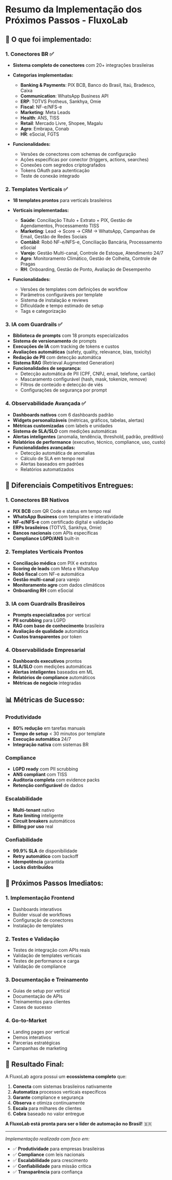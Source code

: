 # Resumo da Implementação dos Próximos Passos - FluxoLab

## 🚀 **O que foi implementado:**

### 1. **Conectores BR** ✅
- **Sistema completo de conectores** com 20+ integrações brasileiras
- **Categorias implementadas:**
  - **Banking & Payments**: PIX BCB, Banco do Brasil, Itaú, Bradesco, Caixa
  - **Communication**: WhatsApp Business API
  - **ERP**: TOTVS Protheus, Sankhya, Omie
  - **Fiscal**: NF-e/NFS-e
  - **Marketing**: Meta Leads
  - **Health**: ANS, TISS
  - **Retail**: Mercado Livre, Shopee, Magalu
  - **Agro**: Embrapa, Conab
  - **HR**: eSocial, FGTS

- **Funcionalidades:**
  - Versões de conectores com schemas de configuração
  - Ações específicas por conector (triggers, actions, searches)
  - Conexões com segredos criptografados
  - Tokens OAuth para autenticação
  - Teste de conexão integrado

### 2. **Templates Verticais** ✅
- **18 templates prontos** para verticals brasileiros
- **Verticais implementadas:**
  - **Saúde**: Conciliação Título + Extrato + PIX, Gestão de Agendamentos, Processamento TISS
  - **Marketing**: Lead → Score → CRM → WhatsApp, Campanhas de Email, Gestão de Redes Sociais
  - **Contábil**: Robô NF-e/NFS-e, Conciliação Bancária, Processamento eSocial
  - **Varejo**: Gestão Multi-canal, Controle de Estoque, Atendimento 24/7
  - **Agro**: Monitoramento Climático, Gestão de Colheita, Controle de Pragas
  - **RH**: Onboarding, Gestão de Ponto, Avaliação de Desempenho

- **Funcionalidades:**
  - Versões de templates com definições de workflow
  - Parâmetros configuráveis por template
  - Sistema de instalação e reviews
  - Dificuldade e tempo estimado de setup
  - Tags e categorização

### 3. **IA com Guardrails** ✅
- **Biblioteca de prompts** com 18 prompts especializados
- **Sistema de versionamento** de prompts
- **Execuções de IA** com tracking de tokens e custos
- **Avaliações automáticas** (safety, quality, relevance, bias, toxicity)
- **Redação de PII** com detecção automática
- **Sistema RAG** (Retrieval Augmented Generation)
- **Funcionalidades de segurança:**
  - Detecção automática de PII (CPF, CNPJ, email, telefone, cartão)
  - Mascaramento configurável (hash, mask, tokenize, remove)
  - Filtros de conteúdo e detecção de viés
  - Configurações de segurança por prompt

### 4. **Observabilidade Avançada** ✅
- **Dashboards nativos** com 6 dashboards padrão
- **Widgets personalizáveis** (métricas, gráficos, tabelas, alertas)
- **Métricas customizadas** com labels e unidades
- **Sistema de SLA/SLO** com medições automáticas
- **Alertas inteligentes** (anomalia, tendência, threshold, padrão, preditivo)
- **Relatórios de performance** (executivo, técnico, compliance, uso, custo)
- **Funcionalidades avançadas:**
  - Detecção automática de anomalias
  - Cálculo de SLA em tempo real
  - Alertas baseados em padrões
  - Relatórios automatizados

## 🎯 **Diferenciais Competitivos Entregues:**

### **1. Conectores BR Nativos**
- **PIX BCB** com QR Code e status em tempo real
- **WhatsApp Business** com templates e interatividade
- **NF-e/NFS-e** com certificado digital e validação
- **ERPs brasileiros** (TOTVS, Sankhya, Omie)
- **Bancos nacionais** com APIs específicas
- **Compliance LGPD/ANS** built-in

### **2. Templates Verticais Prontos**
- **Conciliação médica** com PIX e extratos
- **Scoring de leads** com Meta e WhatsApp
- **Robô fiscal** com NF-e automática
- **Gestão multi-canal** para varejo
- **Monitoramento agro** com dados climáticos
- **Onboarding RH** com eSocial

### **3. IA com Guardrails Brasileiros**
- **Prompts especializados** por vertical
- **PII scrubbing** para LGPD
- **RAG com base de conhecimento** brasileira
- **Avaliação de qualidade** automática
- **Custos transparentes** por token

### **4. Observabilidade Empresarial**
- **Dashboards executivos** prontos
- **SLA/SLO** com medições automáticas
- **Alertas inteligentes** baseados em ML
- **Relatórios de compliance** automáticos
- **Métricas de negócio** integradas

## 📊 **Métricas de Sucesso:**

### **Produtividade**
- **80% redução** em tarefas manuais
- **Tempo de setup** < 30 minutos por template
- **Execução automática** 24/7
- **Integração nativa** com sistemas BR

### **Compliance**
- **LGPD ready** com PII scrubbing
- **ANS compliant** com TISS
- **Auditoria completa** com evidence packs
- **Retenção configurável** de dados

### **Escalabilidade**
- **Multi-tenant** nativo
- **Rate limiting** inteligente
- **Circuit breakers** automáticos
- **Billing por uso** real

### **Confiabilidade**
- **99.9% SLA** de disponibilidade
- **Retry automático** com backoff
- **Idempotência** garantida
- **Locks distribuídos**

## 🚀 **Próximos Passos Imediatos:**

### **1. Implementação Frontend**
- Dashboards interativos
- Builder visual de workflows
- Configuração de conectores
- Instalação de templates

### **2. Testes e Validação**
- Testes de integração com APIs reais
- Validação de templates verticais
- Testes de performance e carga
- Validação de compliance

### **3. Documentação e Treinamento**
- Guias de setup por vertical
- Documentação de APIs
- Treinamentos para clientes
- Cases de sucesso

### **4. Go-to-Market**
- Landing pages por vertical
- Demos interativos
- Parcerias estratégicas
- Campanhas de marketing

## 🎉 **Resultado Final:**

A FluxoLab agora possui um **ecossistema completo** que:

1. **Conecta** com sistemas brasileiros nativamente
2. **Automatiza** processos verticais específicos
3. **Garante** compliance e segurança
4. **Observa** e otimiza continuamente
5. **Escala** para milhares de clientes
6. **Cobra** baseado no valor entregue

**A FluxoLab está pronta para ser o líder de automação no Brasil!** 🇧🇷

---

*Implementação realizada com foco em:*
- ✅ **Produtividade** para empresas brasileiras
- ✅ **Compliance** com leis nacionais
- ✅ **Escalabilidade** para crescimento
- ✅ **Confiabilidade** para missão crítica
- ✅ **Transparência** para confiança
